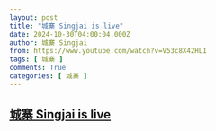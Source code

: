 ```yaml
---
layout: post
title: "城寨 Singjai is live"
date: 2024-10-30T04:00:04.000Z
author: 城寨 Singjai
from: https://www.youtube.com/watch?v=V53c8X42HLI
tags: [ 城寨 ]
comments: True
categories: [ 城寨 ]
---
```

<!--1730260804000-->
[城寨 Singjai is live](https://www.youtube.com/watch?v=V53c8X42HLI)
------

<div>

</div>
